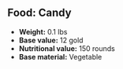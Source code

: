 ## Food: Candy

- **Weight:** 0.1 lbs
- **Base value:** 12 gold
- **Nutritional value:** 150 rounds
- **Base material:** Vegetable

